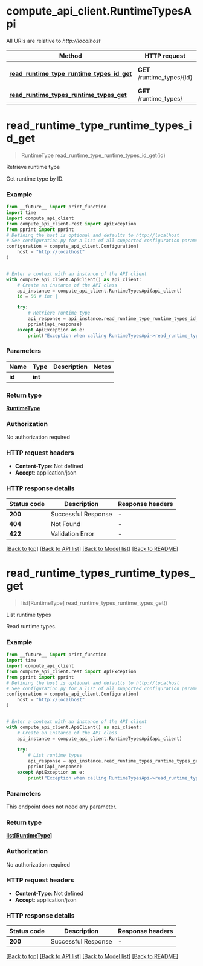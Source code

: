# compute_api_client.RuntimeTypesApi

All URIs are relative to *http://localhost*

Method | HTTP request | Description
------------- | ------------- | -------------
[**read_runtime_type_runtime_types_id_get**](RuntimeTypesApi.md#read_runtime_type_runtime_types_id_get) | **GET** /runtime_types/{id} | Retrieve runtime type
[**read_runtime_types_runtime_types_get**](RuntimeTypesApi.md#read_runtime_types_runtime_types_get) | **GET** /runtime_types/ | List runtime types


# **read_runtime_type_runtime_types_id_get**
> RuntimeType read_runtime_type_runtime_types_id_get(id)

Retrieve runtime type

Get runtime type by ID.

### Example

```python
from __future__ import print_function
import time
import compute_api_client
from compute_api_client.rest import ApiException
from pprint import pprint
# Defining the host is optional and defaults to http://localhost
# See configuration.py for a list of all supported configuration parameters.
configuration = compute_api_client.Configuration(
    host = "http://localhost"
)


# Enter a context with an instance of the API client
with compute_api_client.ApiClient() as api_client:
    # Create an instance of the API class
    api_instance = compute_api_client.RuntimeTypesApi(api_client)
    id = 56 # int | 

    try:
        # Retrieve runtime type
        api_response = api_instance.read_runtime_type_runtime_types_id_get(id)
        pprint(api_response)
    except ApiException as e:
        print("Exception when calling RuntimeTypesApi->read_runtime_type_runtime_types_id_get: %s\n" % e)
```

### Parameters

Name | Type | Description  | Notes
------------- | ------------- | ------------- | -------------
 **id** | **int**|  | 

### Return type

[**RuntimeType**](RuntimeType.md)

### Authorization

No authorization required

### HTTP request headers

 - **Content-Type**: Not defined
 - **Accept**: application/json

### HTTP response details
| Status code | Description | Response headers |
|-------------|-------------|------------------|
**200** | Successful Response |  -  |
**404** | Not Found |  -  |
**422** | Validation Error |  -  |

[[Back to top]](#) [[Back to API list]](../README.md#documentation-for-api-endpoints) [[Back to Model list]](../README.md#documentation-for-models) [[Back to README]](../README.md)

# **read_runtime_types_runtime_types_get**
> list[RuntimeType] read_runtime_types_runtime_types_get()

List runtime types

Read runtime types.

### Example

```python
from __future__ import print_function
import time
import compute_api_client
from compute_api_client.rest import ApiException
from pprint import pprint
# Defining the host is optional and defaults to http://localhost
# See configuration.py for a list of all supported configuration parameters.
configuration = compute_api_client.Configuration(
    host = "http://localhost"
)


# Enter a context with an instance of the API client
with compute_api_client.ApiClient() as api_client:
    # Create an instance of the API class
    api_instance = compute_api_client.RuntimeTypesApi(api_client)
    
    try:
        # List runtime types
        api_response = api_instance.read_runtime_types_runtime_types_get()
        pprint(api_response)
    except ApiException as e:
        print("Exception when calling RuntimeTypesApi->read_runtime_types_runtime_types_get: %s\n" % e)
```

### Parameters
This endpoint does not need any parameter.

### Return type

[**list[RuntimeType]**](RuntimeType.md)

### Authorization

No authorization required

### HTTP request headers

 - **Content-Type**: Not defined
 - **Accept**: application/json

### HTTP response details
| Status code | Description | Response headers |
|-------------|-------------|------------------|
**200** | Successful Response |  -  |

[[Back to top]](#) [[Back to API list]](../README.md#documentation-for-api-endpoints) [[Back to Model list]](../README.md#documentation-for-models) [[Back to README]](../README.md)

